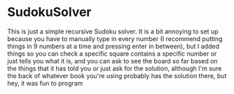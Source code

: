 # SudokuSolver
This is just a simple recursive Sudoku solver. It is a bit annoying to set up because you have to manually type in every number (I recommend putting things in 9 numbers at a time and pressing enter in between), but I added things so you can check a specific square contains a specific number or just tells you what it is, and you can ask to see the board so far based on the things that it has told you or just ask for the solution, although I'm sure the back of whatever book you're using probably has the solution there, but hey, it was fun to program
